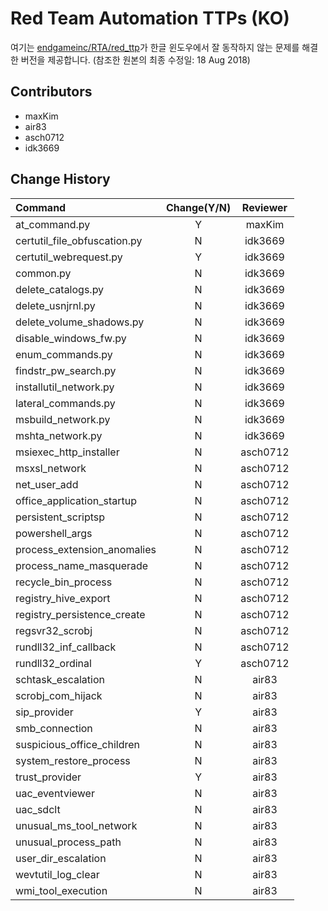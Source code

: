 # Red Team Automation TTPs (KO)
여기는 [endgameinc/RTA/red_ttp](https://github.com/endgameinc/RTA/tree/master/red_ttp)가 한글 윈도우에서 잘 동작하지 않는 문제를 해결한 버전을 제공합니다. (참조한 원본의 최종 수정일: 18 Aug 2018)

## Contributors
* maxKim
* air83
* asch0712
* idk3669

## Change History
|Command |Change(Y/N)|Reviewer|
|:---------------------|:-------------------------:|:--------------------:|
|at_command.py | Y|maxKim|
|certutil_file_obfuscation.py | N|idk3669|
|certutil_webrequest.py | Y|idk3669|
|common.py | N|idk3669|
|delete_catalogs.py | N|idk3669|
|delete_usnjrnl.py | N|idk3669|
|delete_volume_shadows.py | N|idk3669|
|disable_windows_fw.py | N|idk3669|
|enum_commands.py | N|idk3669|
|findstr_pw_search.py | N|idk3669|
|installutil_network.py | N|idk3669|
|lateral_commands.py | N|idk3669|
|msbuild_network.py | N|idk3669|
|mshta_network.py | N|idk3669|
|msiexec_http_installer | N|asch0712|
|msxsl_network | N|asch0712|
|net_user_add | N|asch0712|
|office_application_startup | N|asch0712|
|persistent_scriptsp | N|asch0712|
|powershell_args | N|asch0712|
|process_extension_anomalies | N|asch0712|
|process_name_masquerade | N|asch0712|
|recycle_bin_process | N|asch0712|
|registry_hive_export | N|asch0712|
|registry_persistence_create | N|asch0712|
|regsvr32_scrobj| N|asch0712|
|rundll32_inf_callback| N|asch0712|
|rundll32_ordinal| Y|asch0712|
|schtask_escalation| N|air83|
|scrobj_com_hijack| N|air83|
|sip_provider| Y|air83|
|smb_connection| N|air83|
|suspicious_office_children| N|air83|
|system_restore_process| N|air83|
|trust_provider| Y|air83|
|uac_eventviewer| N|air83|
|uac_sdclt| N|air83|
|unusual_ms_tool_network| N|air83|
|unusual_process_path| N|air83|
|user_dir_escalation| N|air83|
|wevtutil_log_clear| N|air83|
|wmi_tool_execution| N|air83|
